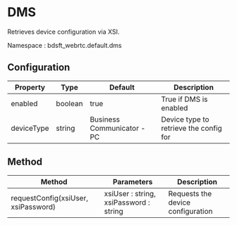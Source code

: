 # DMS

Retrieves device configuration via XSI.

Namespace : bdsft_webrtc.default.dms

## Configuration
<a name="configuration"></a>

Property                 |Type     |Default                                                              |Description
-------------------------|---------|---------------------------------------------------------------------|------------------------------------------------------------
enabled                  |boolean  |true                                                                 |True if DMS is enabled
deviceType        		|string  |Business Communicator - PC                    						|Device type to retrieve the config for


## Method
<a name="method"></a>

Method   |Parameters  |Description
---------|------------|-----------------------------
requestConfig(xsiUser, xsiPassword)  | xsiUser : string, xsiPassword : string            |Requests the device configuration
